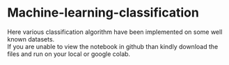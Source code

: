 # Machine-learning-classification
Here various classification algorithm have been implemented on some well known datasets.<br/>
If you are unable to view the notebook in github than kindly download the files and run on your local or google colab.
